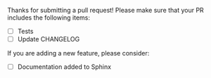 Thanks for submitting a pull request! Please make sure that your PR includes the following items:

- [ ] Tests
- [ ] Update CHANGELOG

If you are adding a new feature, please consider:

- [ ] Documentation added to Sphinx
